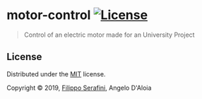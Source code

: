 # motor-control [![License](https://img.shields.io/badge/License-MIT-red.svg?longCache=true&style=flat-square)](LICENSE)

> Control of an electric motor made for an University Project

## License

Distributed under the [MIT](LICENSE) license.

Copyright &copy; 2019, [Filippo Serafini](https://filipposerafini.github.io/), Angelo D'Aloia
